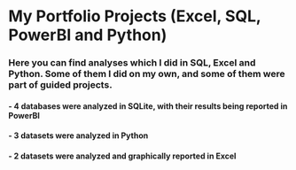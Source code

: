 # My Portfolio Projects (Excel, SQL, PowerBI and Python)

### Here you can find analyses which I did in SQL, Excel and Python. Some of them I did on my own, and some of them were part of guided projects.

#### - 4 databases were analyzed in SQLite, with their results being reported in PowerBI
#### - 3 datasets were analyzed in Python
#### - 2 datasets were analyzed and graphically reported in Excel
